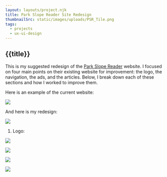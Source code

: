 ```yaml
---
layout: layouts/project.njk
title: Park Slope Reader Site Redesign
thumbnailSrc: static/images/uploads/PSR_Tile.png
tags:
  - projects
  - ux-ui-design
---
```

## {{title}}

This is my suggested redesign of the <a href="https://www.psreader.com/">Park Slope Reader</a> website. I focused on four main points on their existing website for improvement: the logo, the navigation, the ads, and the articles. Below, I break down each of these sections and how I worked to improve them.

Here is an example of the current website:

<img src="/static/images/uploads/Current_PSR_Site.png" class="object-fit:contain"></img>

And here is my redesign:

<img src="/static/images/uploads/PSR_Website_Redo.png" class="object-fit:contain"></img>

1. Logo:


<img src="/static/images/uploads/PSR_Website_Redo-Logo.png" class="object-fit:contain"></img>

<img src="/static/images/uploads/PSR_Website_Redo-Navigation.png" class="object-fit:contain"></img>

<img src="/static/images/uploads/PSR_Website_Redo-Ads.png" class="object-fit:contain"></img>

<img src="/static/images/uploads/PSR_Website_Redo-Articles.png" class="object-fit:contain"></img>
